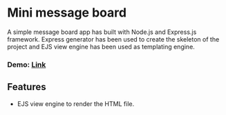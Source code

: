 # **Mini message board**

A simple message board app has built with Node.js and Express.js framework. Express generator has been used to create the skeleton of the project and EJS view engine has been used as templating engine.

### Demo: [Link]()

## Features
- EJS view engine to render the HTML file.